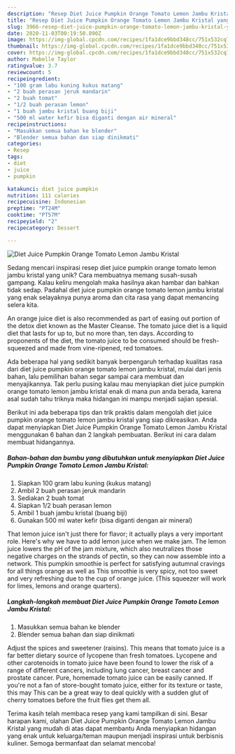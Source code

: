 ```yaml
---
description: "Resep Diet Juice Pumpkin Orange Tomato Lemon Jambu Kristal yang Menggugah Selera"
title: "Resep Diet Juice Pumpkin Orange Tomato Lemon Jambu Kristal yang Menggugah Selera"
slug: 3966-resep-diet-juice-pumpkin-orange-tomato-lemon-jambu-kristal-yang-menggugah-selera
date: 2020-11-03T00:19:50.890Z
image: https://img-global.cpcdn.com/recipes/1fa1dce9bbd348cc/751x532cq70/diet-juice-pumpkin-orange-tomato-lemon-jambu-kristal-foto-resep-utama.jpg
thumbnail: https://img-global.cpcdn.com/recipes/1fa1dce9bbd348cc/751x532cq70/diet-juice-pumpkin-orange-tomato-lemon-jambu-kristal-foto-resep-utama.jpg
cover: https://img-global.cpcdn.com/recipes/1fa1dce9bbd348cc/751x532cq70/diet-juice-pumpkin-orange-tomato-lemon-jambu-kristal-foto-resep-utama.jpg
author: Mabelle Taylor
ratingvalue: 3.7
reviewcount: 5
recipeingredient:
- "100 gram labu kuning kukus matang"
- "2 buah perasan jeruk mandarin"
- "2 buah tomat"
- "1/2 buah perasan lemon"
- "1 buah jambu kristal buang biji"
- "500 ml water kefir bisa diganti dengan air mineral"
recipeinstructions:
- "Masukkan semua bahan ke blender"
- "Blender semua bahan dan siap dinikmati"
categories:
- Resep
tags:
- diet
- juice
- pumpkin

katakunci: diet juice pumpkin 
nutrition: 111 calories
recipecuisine: Indonesian
preptime: "PT24M"
cooktime: "PT57M"
recipeyield: "2"
recipecategory: Dessert

---
```



![Diet Juice Pumpkin Orange Tomato Lemon Jambu Kristal](https://img-global.cpcdn.com/recipes/1fa1dce9bbd348cc/751x532cq70/diet-juice-pumpkin-orange-tomato-lemon-jambu-kristal-foto-resep-utama.jpg)

Sedang mencari inspirasi resep diet juice pumpkin orange tomato lemon jambu kristal yang unik? Cara membuatnya memang susah-susah gampang. Kalau keliru mengolah maka hasilnya akan hambar dan bahkan tidak sedap. Padahal diet juice pumpkin orange tomato lemon jambu kristal yang enak selayaknya punya aroma dan cita rasa yang dapat memancing selera kita.

An orange juice diet is also recommended as part of easing out portion of the detox diet known as the Master Cleanse. The tomato juice diet is a liquid diet that lasts for up to, but no more than, ten days. According to proponents of the diet, the tomato juice to be consumed should be fresh-squeezed and made from vine-ripened, red tomatoes.

Ada beberapa hal yang sedikit banyak berpengaruh terhadap kualitas rasa dari diet juice pumpkin orange tomato lemon jambu kristal, mulai dari jenis bahan, lalu pemilihan bahan segar sampai cara membuat dan menyajikannya. Tak perlu pusing kalau mau menyiapkan diet juice pumpkin orange tomato lemon jambu kristal enak di mana pun anda berada, karena asal sudah tahu triknya maka hidangan ini mampu menjadi sajian spesial.


Berikut ini ada beberapa tips dan trik praktis dalam mengolah diet juice pumpkin orange tomato lemon jambu kristal yang siap dikreasikan. Anda dapat menyiapkan Diet Juice Pumpkin Orange Tomato Lemon Jambu Kristal menggunakan 6 bahan dan 2 langkah pembuatan. Berikut ini cara dalam membuat hidangannya.

<!--inarticleads1-->

##### Bahan-bahan dan bumbu yang dibutuhkan untuk menyiapkan Diet Juice Pumpkin Orange Tomato Lemon Jambu Kristal:

1. Siapkan 100 gram labu kuning (kukus matang)
1. Ambil 2 buah perasan jeruk mandarin
1. Sediakan 2 buah tomat
1. Siapkan 1/2 buah perasan lemon
1. Ambil 1 buah jambu kristal (buang biji)
1. Gunakan 500 ml water kefir (bisa diganti dengan air mineral)


That lemon juice isn&#39;t just there for flavor; it actually plays a very important role. Here&#39;s why we have to add lemon juice when we make jam. The lemon juice lowers the pH of the jam mixture, which also neutralizes those negative charges on the strands of pectin, so they can now assemble into a network. This pumpkin smoothie is perfect for satisfying autumnal cravings for all things orange as well as This smoothie is very spicy, not too sweet and very refreshing due to the cup of orange juice. (This squeezer will work for limes, lemons and orange quarters). 

<!--inarticleads2-->

##### Langkah-langkah membuat Diet Juice Pumpkin Orange Tomato Lemon Jambu Kristal:

1. Masukkan semua bahan ke blender
1. Blender semua bahan dan siap dinikmati


Adjust the spices and sweetener (raisins). This means that tomato juice is a far better dietary source of lycopene than fresh tomatoes. Lycopene and other carotenoids in tomato juice have been found to lower the risk of a range of different cancers, including lung cancer, breast cancer and prostate cancer. Pure, homemade tomato juice can be easily canned. If you&#39;re not a fan of store-bought tomato juice, either for its texture or taste, this may This can be a great way to deal quickly with a sudden glut of cherry tomatoes before the fruit flies get them all. 

Terima kasih telah membaca resep yang kami tampilkan di sini. Besar harapan kami, olahan Diet Juice Pumpkin Orange Tomato Lemon Jambu Kristal yang mudah di atas dapat membantu Anda menyiapkan hidangan yang enak untuk keluarga/teman maupun menjadi inspirasi untuk berbisnis kuliner. Semoga bermanfaat dan selamat mencoba!
